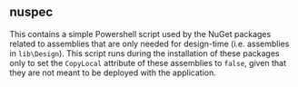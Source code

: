 ## nuspec
This contains a simple Powershell script used by the NuGet packages related to assemblies that are only needed for design-time (i.e. assemblies in `lib\Design`). This script runs during the installation of these packages only to set the `CopyLocal` attribute of these assemblies to `false`, given that they are not meant to be deployed with the application.
